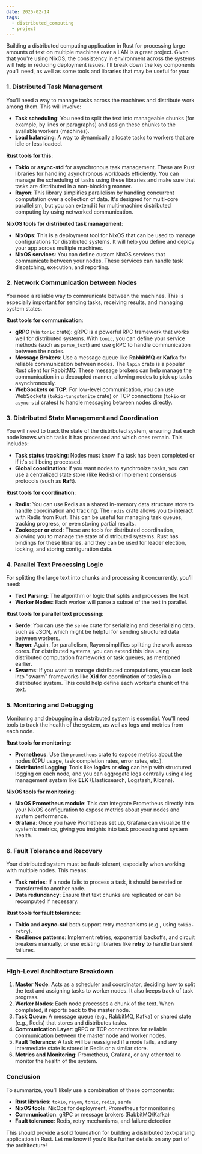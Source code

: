 ```yaml
---
date: 2025-02-14
tags:
  - distributed_computing
  - project
---
```


Building a distributed computing application in Rust for processing large amounts of text on multiple machines over a LAN is a great project. Given that you're using NixOS, the consistency in environment across the systems will help in reducing deployment issues. I'll break down the key components you'll need, as well as some tools and libraries that may be useful for you:

### 1. **Distributed Task Management**

You'll need a way to manage tasks across the machines and distribute work among them. This will involve:

- **Task scheduling**: You need to split the text into manageable chunks (for example, by lines or paragraphs) and assign these chunks to the available workers (machines).
- **Load balancing**: A way to dynamically allocate tasks to workers that are idle or less loaded.

**Rust tools for this**:

- **Tokio** or **async-std** for asynchronous task management. These are Rust libraries for handling asynchronous workloads efficiently. You can manage the scheduling of tasks using these libraries and make sure that tasks are distributed in a non-blocking manner.
- **Rayon**: This library simplifies parallelism by handling concurrent computation over a collection of data. It's designed for multi-core parallelism, but you can extend it for multi-machine distributed computing by using networked communication.

**NixOS tools for distributed task management**:

- **NixOps**: This is a deployment tool for NixOS that can be used to manage configurations for distributed systems. It will help you define and deploy your app across multiple machines.
- **NixOS services**: You can define custom NixOS services that communicate between your nodes. These services can handle task dispatching, execution, and reporting.

### 2. **Network Communication between Nodes**

You need a reliable way to communicate between the machines. This is especially important for sending tasks, receiving results, and managing system states.

**Rust tools for communication**:

- **gRPC** (via `tonic` crate): gRPC is a powerful RPC framework that works well for distributed systems. With `tonic`, you can define your service methods (such as `parse_text`) and use gRPC to handle communication between the nodes.
- **Message Brokers**: Use a message queue like **RabbitMQ** or **Kafka** for reliable communication between nodes. The `lapin` crate is a popular Rust client for RabbitMQ. These message brokers can help manage the communication in a decoupled manner, allowing nodes to pick up tasks asynchronously.
- **WebSockets or TCP**: For low-level communication, you can use WebSockets (`tokio-tungstenite` crate) or TCP connections (`tokio` or `async-std` crates) to handle messaging between nodes directly.

### 3. **Distributed State Management and Coordination**

You will need to track the state of the distributed system, ensuring that each node knows which tasks it has processed and which ones remain. This includes:

- **Task status tracking**: Nodes must know if a task has been completed or if it's still being processed.
- **Global coordination**: If you want nodes to synchronize tasks, you can use a centralized state store (like Redis) or implement consensus protocols (such as **Raft**).

**Rust tools for coordination**:

- **Redis**: You can use Redis as a shared in-memory data structure store to handle coordination and tracking. The `redis` crate allows you to interact with Redis from Rust. This can be useful for managing task queues, tracking progress, or even storing partial results.
- **Zookeeper or etcd**: These are tools for distributed coordination, allowing you to manage the state of distributed systems. Rust has bindings for these libraries, and they can be used for leader election, locking, and storing configuration data.

### 4. **Parallel Text Processing Logic**

For splitting the large text into chunks and processing it concurrently, you’ll need:

- **Text Parsing**: The algorithm or logic that splits and processes the text.
- **Worker Nodes**: Each worker will parse a subset of the text in parallel.

**Rust tools for parallel text processing**:

- **Serde**: You can use the `serde` crate for serializing and deserializing data, such as JSON, which might be helpful for sending structured data between workers.
- **Rayon**: Again, for parallelism, Rayon simplifies splitting the work across cores. For distributed systems, you can extend this idea using distributed computation frameworks or task queues, as mentioned earlier.
- **Swarms**: If you want to manage distributed computations, you can look into "swarm" frameworks like **Xid** for coordination of tasks in a distributed system. This could help define each worker's chunk of the text.

### 5. **Monitoring and Debugging**

Monitoring and debugging in a distributed system is essential. You'll need tools to track the health of the system, as well as logs and metrics from each node.

**Rust tools for monitoring**:

- **Prometheus**: Use the `prometheus` crate to expose metrics about the nodes (CPU usage, task completion rates, error rates, etc.).
- **Distributed Logging**: Tools like **log4rs** or **slog** can help with structured logging on each node, and you can aggregate logs centrally using a log management system like **ELK** (Elasticsearch, Logstash, Kibana).

**NixOS tools for monitoring**:

- **NixOS Prometheus module**: This can integrate Prometheus directly into your NixOS configuration to expose metrics about your nodes and system performance.
- **Grafana**: Once you have Prometheus set up, Grafana can visualize the system’s metrics, giving you insights into task processing and system health.

### 6. **Fault Tolerance and Recovery**

Your distributed system must be fault-tolerant, especially when working with multiple nodes. This means:

- **Task retries**: If a node fails to process a task, it should be retried or transferred to another node.
- **Data redundancy**: Ensure that text chunks are replicated or can be recomputed if necessary.

**Rust tools for fault tolerance**:

- **Tokio** and **async-std** both support retry mechanisms (e.g., using `tokio-retry`).
- **Resilience patterns**: Implement retries, exponential backoffs, and circuit breakers manually, or use existing libraries like **retry** to handle transient failures.

---

### High-Level Architecture Breakdown

1. **Master Node**: Acts as a scheduler and coordinator, deciding how to split the text and assigning tasks to worker nodes. It also keeps track of task progress.
2. **Worker Nodes**: Each node processes a chunk of the text. When completed, it reports back to the master node.
3. **Task Queue**: A message queue (e.g., RabbitMQ, Kafka) or shared state (e.g., Redis) that stores and distributes tasks.
4. **Communication Layer**: gRPC or TCP connections for reliable communication between the master node and worker nodes.
5. **Fault Tolerance**: A task will be reassigned if a node fails, and any intermediate state is stored in Redis or a similar store.
6. **Metrics and Monitoring**: Prometheus, Grafana, or any other tool to monitor the health of the system.

### Conclusion

To summarize, you’ll likely use a combination of these components:

- **Rust libraries**: `tokio`, `rayon`, `tonic`, `redis`, `serde`
- **NixOS tools**: NixOps for deployment, Prometheus for monitoring
- **Communication**: gRPC or message brokers (RabbitMQ/Kafka)
- **Fault tolerance**: Redis, retry mechanisms, and failure detection

This should provide a solid foundation for building a distributed text-parsing application in Rust. Let me know if you'd like further details on any part of the architecture!






